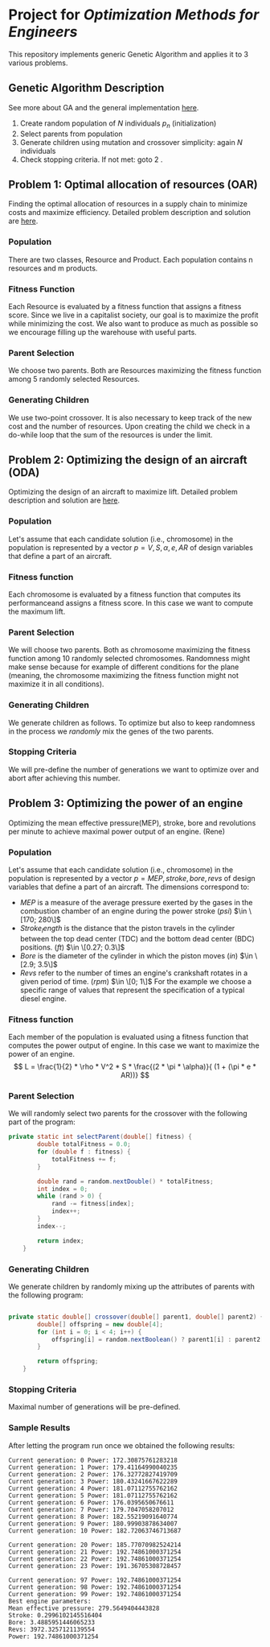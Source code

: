 # Project for _Optimization Methods for Engineers_

This repository implements generic Genetic Algorithm and applies it to 3 various problems.

## Genetic Algorithm Description

See more about GA and the general implementation [here](/src/general_ga_implementation).

1. Create random population of $N$ individuals $p_n$ (initialization)
2. Select parents from population
3. Generate children using mutation and crossover simplicity: again $N$ individuals
4. Check stopping criteria. If not met: goto 2 .

## Problem 1: Optimal allocation of resources (OAR)
Finding the optimal allocation of resources in a supply chain to minimize costs and maximize efficiency. Detailed problem description and solution are [here](/src/resource_allocation).

### Population
There are two classes, Resource and Product. Each population contains n resources and m products. 

### Fitness Function
Each Resource is evaluated by a fitness function that assigns a fitness score. Since we live in a capitalist society, our goal is to maximize the profit while minimizing the cost. We also want to produce as much as possible so we encourage filling up the warehouse with useful parts. 

### Parent Selection
We choose two parents. Both are Resources maximizing the fitness function among 5 randomly selected Resources.

### Generating Children
We use two-point crossover. It is also necessary to keep track of the new cost and the number of resources. Upon creating the child we check in a do-while loop that the sum of the resources is under the limit.

## Problem 2: Optimizing the design of an aircraft (ODA)

Optimizing the design of an aircraft to maximize lift. Detailed problem description and solution are [here](/src/airplane_design).

### Population
Let's assume that each candidate solution (i.e., chromosome) in the population is represented by a vector $p = V, S, \alpha , e, AR$ of design variables that define a part of an aircraft.

### Fitness function
Each chromosome is evaluated by a fitness function that computes its performanceand assigns a fitness score. In this case we want to compute the maximum lift.

### Parent Selection
We will choose two parents. Both as chromosome maximizing the fitness function among 10 randomly selected chromosomes.
Randomness might make sense because for example of different conditions for the plane (meaning, the chromosome maximizing the fitness function might not maximize it in all conditions).

### Generating Children
We generate children as follows. To optimize but also to keep randomness in the process we _randomly_ mix the genes of the two parents. 

### Stopping Criteria
We will pre-define the number of generations we want to optimize over and abort after achieving this number.

## Problem 3: Optimizing the power of an engine
Optimizing the mean effective pressure(MEP), stroke, bore and revolutions per minute to achieve maximal power output of an engine. (Rene)

### Population
Let's assume that each candidate solution (i.e., chromosome) in the population is represented by a vector $p = MEP, stroke, bore , revs$ of design variables that define a part of an aircraft. The dimensions correspond to:

- $MEP$ is a measure of the average pressure exerted by the gases in the combustion chamber of an engine during the power stroke ($psi$)  $\in \[170; 280\]$
- $Stroke_length$ is the distance that the piston travels in the cylinder between the top dead center (TDC) and the bottom dead center (BDC) positions. ($ft$)  $\in \[0.27; 0.3\]$
- $Bore$ is the diameter of the cylinder in which the piston moves ($in$)  $\in \[2.9; 3.5\]$
- $Revs$ refer to the number of times an engine's crankshaft rotates in a given period of time. ($rpm$)  $\in \[0; 1\]$
For the example we choose a specific range of values that represent the specification of a typical diesel engine. 

### Fitness function
Each member of the population is evaluated using a fitness function that computes the power output of engine. In this case we want to maximize the power of an engine.
$$
L = \frac{1}{2} * \rho * V^2 * S * \frac{(2 * \pi * \alpha)}{ (1 + (\pi * e * AR))}
$$


### Parent Selection
We will randomly select two parents for the crossover with the following part of the program:

```java
private static int selectParent(double[] fitness) {
        double totalFitness = 0.0;
        for (double f : fitness) {
            totalFitness += f;
        }

        double rand = random.nextDouble() * totalFitness;
        int index = 0;
        while (rand > 0) {
            rand -= fitness[index];
            index++;
        }
        index--;

        return index;
    }

```
### Generating Children

We generate children by randomly mixing up the attributes of parents with the following program:

```java

private static double[] crossover(double[] parent1, double[] parent2) {
        double[] offspring = new double[4];
        for (int i = 0; i < 4; i++) {
            offspring[i] = random.nextBoolean() ? parent1[i] : parent2[i];
        }

        return offspring;
    }
```

### Stopping Criteria
Maximal number of generations will be pre-defined.

### Sample Results
After letting the program run once we obtained the following results:
```
Current generation: 0 Power: 172.30875761283218
Current generation: 1 Power: 179.41164990040235
Current generation: 2 Power: 176.32772827419709
Current generation: 3 Power: 180.43241667622289
Current generation: 4 Power: 181.07112755762162
Current generation: 5 Power: 181.07112755762162
Current generation: 6 Power: 176.0395650676611
Current generation: 7 Power: 179.7047058207012
Current generation: 8 Power: 182.55219091640774
Current generation: 9 Power: 180.99903878634007
Current generation: 10 Power: 182.72063746713687
```
```
Current generation: 20 Power: 185.77070982524214
Current generation: 21 Power: 192.74861000371254
Current generation: 22 Power: 192.74861000371254
Current generation: 23 Power: 191.36705308728457
```
```
Current generation: 97 Power: 192.74861000371254
Current generation: 98 Power: 192.74861000371254
Current generation: 99 Power: 192.74861000371254
Best engine parameters:
Mean effective pressure: 279.5649404443828
Stroke: 0.2996102145516404
Bore: 3.4885951446065233
Revs: 3972.3257121139554
Power: 192.74861000371254
```
